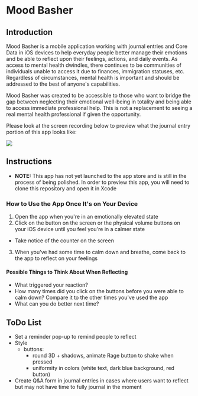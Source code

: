 # Mood Basher

## Introduction

Mood Basher is a mobile application working with journal entries and Core Data in iOS devices to help everyday people better manage their emotions and be able to reflect upon their feelings, actions, and daily events. As access to mental health dwindles, there continues to be communities of individuals unable to access it due to finances, immigration statuses, etc. Regardless of circumstances, mental health is important and should be addressed to the best of anyone's capabilities.

Mood Basher was created to be accessible to those who want to bridge the gap between neglecting their emotional well-being in totality and being able to access immediate professional help. This is not a replacement to seeing a real mental health professional if given the opportunity.

Please look at the screen recording below to preview what the journal entry portion of this app looks like:

![](https://user-images.githubusercontent.com/16965587/43887099-03638784-9b7b-11e8-9556-1c02ffffc32e.gif)

## Instructions
- **NOTE:** This app has not yet launched to the app store and is still in the process of being polished. In order to preview this app, you will need to clone this repository and open it in Xcode

### How to Use the App Once It's on Your Device
1. Open the app when you're in an emotionally elevated state
2. Click on the button on the screen or the physical volume buttons on your iOS device until you feel you're in a calmer state
- Take notice of the counter on the screen
3. When you've had some time to calm down and breathe, come back to the app to reflect on your feelings

#### Possible Things to Think About When Reflecting
- What triggered your reaction?
- How many times did you click on the buttons before you were able to calm down? Compare it to the other times you've used the app
- What can you do better next time?

## ToDo List
- Set a reminder pop-up to remind people to reflect
- Style
    - buttons:
        - round 3D + shadows, animate Rage button to shake when pressed
        - uniformity in colors (white text, dark blue background, red button)
- Create Q&A form in journal entries in cases where users want to reflect but may not have time to fully journal in the moment
